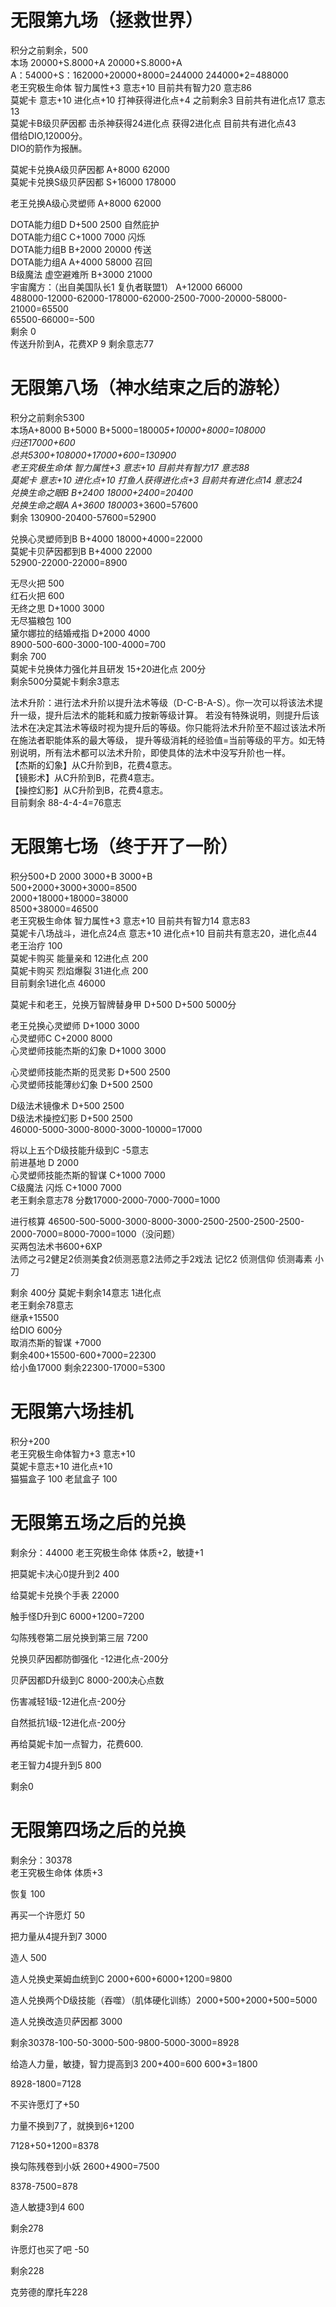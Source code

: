 # 无限第九场（拯救世界）
积分之前剩余，500  
本场 20000+S.8000+A 20000+S.8000+A  
A：54000+S：162000+20000+8000=244000 244000*2=488000  
老王究极生命体 智力属性+3 意志+10 目前共有智力20 意志86  
莫妮卡 意志+10 进化点+10 打神获得进化点+4 之前剩余3 目前共有进化点17 意志13  
莫妮卡B级贝萨因都 击杀神获得24进化点 获得2进化点 目前共有进化点43  
借给DIO,12000分。  
DIO的箭作为报酬。  

莫妮卡兑换A级贝萨因都 A+8000 62000  
莫妮卡兑换S级贝萨因都 S+16000 178000  

老王兑换A级心灵塑师 A+8000 62000  

DOTA能力组D D+500 2500 自然庇护  
DOTA能力组C C+1000 7000 闪烁  
DOTA能力组B B+2000 20000 传送  
DOTA能力组A A+4000 58000 召回  
B级魔法 虚空避难所 B+3000 21000  
宇宙魔方：（出自美国队长1 复仇者联盟1） A+12000 66000  
488000-12000-62000-178000-62000-2500-7000-20000-58000-21000=65500  
65500-66000=-500  
剩余 0  
传送升阶到A，花费XP 9  剩余意志77  




# 无限第八场（神水结束之后的游轮）
积分之前剩余5300  
本场A+8000 B+5000 B+5000=18000*5+10000+8000=108000  
归还17000+600  
总共5300+108000+17000+600=130900  
老王究极生命体 智力属性+3 意志+10 目前共有智力17 意志88  
莫妮卡 意志+10 进化点+10 打鱼人获得进化点+3 目前共有进化点14 意志24  
兑换生命之眼B B+2400 18000+2400=20400  
兑换生命之眼A A+3600 18000*3+3600=57600  
剩余 130900-20400-57600=52900  

兑换心灵塑师到B B+4000 18000+4000=22000  
莫妮卡贝萨因都到B B+4000 22000  
52900-22000-22000=8900  

无尽火把 500  
红石火把 600  
无终之思 D+1000 3000  
无尽猫粮包 100  
黛尔娜拉的结婚戒指 D+2000 4000  
8900-500-600-3000-100-4000=700  
剩余 700  
莫妮卡兑换体力强化并且研发 15+20进化点 200分  
剩余500分莫妮卡剩余3意志  

法术升阶：进行法术升阶以提升法术等级（D-C-B-A-S）。你一次可以将该法术提升一级，提升后法术的能耗和威力按新等级计算。
若没有特殊说明，则提升后该法术在决定其法术等级时视为提升后的等级。你只能将法术升阶至不超过该法术所在施法者职能体系的最大等级，
提升等级消耗的经验值=当前等级的平方。如无特别说明，所有法术都可以法术升阶，即使具体的法术中没写升阶也一样。  
【杰斯的幻象】从C升阶到B，花费4意志。  
【镜影术】从C升阶到B，花费4意志。  
【操控幻影】从C升阶到B，花费4意志。  
目前剩余 88-4-4-4=76意志  







# 无限第七场（终于开了一阶）
积分500+D 2000 3000+B  3000+B  
500+2000+3000+3000=8500  
2000+18000+18000=38000  
8500+38000=46500  
老王究极生命体 智力属性+3 意志+10 目前共有智力14 意志83  
莫妮卡八场战斗，进化点24点 意志+10 进化点+10  目前共有意志20，进化点44  
老王治疗 100  
莫妮卡购买 能量亲和 12进化点 200  
莫妮卡购买 烈焰爆裂 31进化点 200  
目前剩余1进化点  46000  

莫妮卡和老王，兑换万智牌替身甲 D+500 D+500 5000分  

老王兑换心灵塑师 D+1000 3000  
心灵塑师C C+2000 8000  
心灵塑师技能杰斯的幻象 D+1000 3000  

心灵塑师技能杰斯的觅灵影 D+500 2500  
心灵塑师技能薄纱幻象 D+500 2500  

D级法术镜像术 D+500 2500  
D级法术操控幻影 D+500 2500  
46000-5000-3000-8000-3000-10000=17000  

将以上五个D级技能升级到C -5意志  
前进基地 D 2000  
心灵塑师技能杰斯的智谋 C+1000 7000  
C级魔法 闪烁 C+1000 7000  
老王剩余意志78 分数17000-2000-7000-7000=1000  

进行核算 46500-500-5000-3000-8000-3000-2500-2500-2500-2500-2000-7000=8000-7000=1000（没问题）  
买两包法术书600+6XP  
法师之弓2健足2侦测美食2侦测恶意2法师之手2戏法 记忆2 侦测信仰 侦测毒素 小刀  

剩余 400分 莫妮卡剩余14意志 1进化点  
老王剩余78意志  
继承+15500  
给DIO 600分  
取消杰斯的智谋 +7000  
剩余400+15500-600+7000=22300  
给小鱼17000 剩余22300-17000=5300
# 无限第六场挂机
积分+200  
老王究极生命体智力+3 意志+10  
莫妮卡意志+10 进化点+10  
猫猫盒子 100
老鼠盒子 100

# 无限第五场之后的兑换
剩余分：44000
老王究极生命体 体质+2，敏捷+1

把莫妮卡决心0提升到2 400

给莫妮卡兑换个手表 22000

触手怪D升到C 6000+1200=7200

勾陈残卷第二层兑换到第三层 7200

兑换贝萨因都防御强化 -12进化点-200分

贝萨因都D升级到C 8000-200决心点数

伤害减轻1级-12进化点-200分

自然抵抗1级-12进化点-200分

再给莫妮卡加一点智力，花费600.

老王智力4提升到5 800

剩余0

# 无限第四场之后的兑换
剩余分：30378  
老王究极生命体 体质+3

恢复 100

再买一个许愿灯 50

把力量从4提升到7 3000

造人 500

造人兑换史莱姆血统到C 2000+600+6000+1200=9800

造人兑换两个D级技能（吞噬）（肌体硬化训练）2000+500+2000+500=5000

造人兑换改造贝萨因都 3000

剩余30378-100-50-3000-500-9800-5000-3000=8928

给造人力量，敏捷，智力提高到3 200+400=600 600*3=1800

8928-1800=7128

不买许愿灯了+50

力量不换到7了，就换到6+1200

7128+50+1200=8378

换勾陈残卷到小妖 2600+4900=7500

8378-7500=878

造人敏捷3到4 600

剩余278

许愿灯也买了吧 -50

剩余228

克劳德的摩托车228